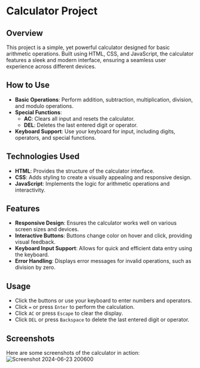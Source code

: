 # Calculator Project

## Overview
This project is a simple, yet powerful calculator designed for basic arithmetic operations. Built using HTML, CSS, and JavaScript, the calculator features a sleek and modern interface, ensuring a seamless user experience across different devices.

## How to Use
- **Basic Operations**: Perform addition, subtraction, multiplication, division, and modulo operations.
- **Special Functions**:
  - **AC**: Clears all input and resets the calculator.
  - **DEL**: Deletes the last entered digit or operator.
- **Keyboard Support**: Use your keyboard for input, including digits, operators, and special functions.

## Technologies Used
- **HTML**: Provides the structure of the calculator interface.
- **CSS**: Adds styling to create a visually appealing and responsive design.
- **JavaScript**: Implements the logic for arithmetic operations and interactivity.

## Features
- **Responsive Design**: Ensures the calculator works well on various screen sizes and devices.
- **Interactive Buttons**: Buttons change color on hover and click, providing visual feedback.
- **Keyboard Input Support**: Allows for quick and efficient data entry using the keyboard.
- **Error Handling**: Displays error messages for invalid operations, such as division by zero.



## Usage
- Click the buttons or use your keyboard to enter numbers and operators.
- Click `=` or press `Enter` to perform the calculation.
- Click `AC` or press `Escape` to clear the display.
- Click `DEL` or press `Backspace` to delete the last entered digit or operator.


## Screenshots
Here are some screenshots of the calculator in action:
![Screenshot 2024-06-23 200600](https://github.com/KUNALCHOURE/ENCRYPRTIX_TASK3-CALCULATOR/assets/147177836/fdbf9f20-97b9-4210-97ba-7052fd7b478d)






